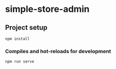 # simple-store-admin

## Project setup
```
npm install
```

### Compiles and hot-reloads for development
```
npm run serve
```
